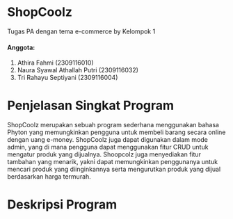 # ShopCoolz
Tugas PA dengan tema e-commerce by Kelompok 1 
#### Anggota:
1. Athira Fahmi				(2309116010)
2. Naura Syawal Athallah Putri		(2309116032)
3. Tri Rahayu Septiyani		(2309116004)

# Penjelasan Singkat Program
ShopCoolz merupakan sebuah program sederhana menggunakan bahasa Phyton yang memungkinkan pengguna untuk membeli barang secara online dengan uang e-money. ShopCoolz juga dapat digunakan dalam mode admin, yang di mana pengguna dapat menggunakan fitur CRUD untuk mengatur produk yang dijualnya. Shoopcolz juga menyediakan fitur tambahan yang menarik, yakni dapat memungkinkan penggunanya untuk mencari produk yang diinginkannya serta mengurutkan produk yang dijual berdasarkan harga termurah.

# Deskripsi Program
